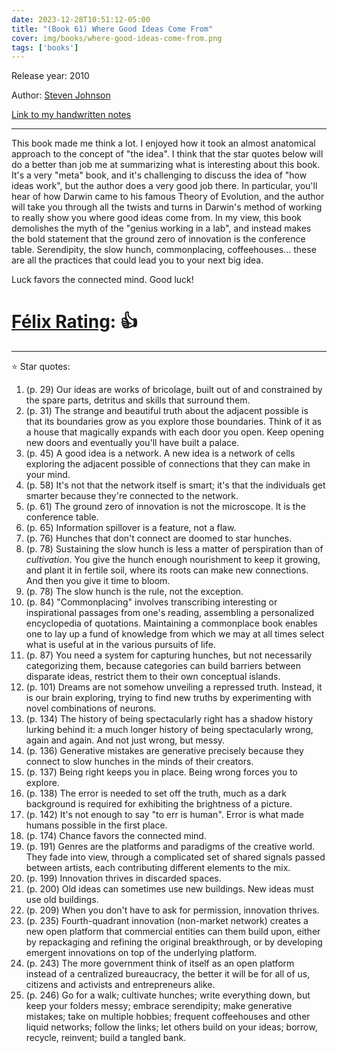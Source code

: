 ```yaml
---
date: 2023-12-28T10:51:12-05:00
title: "(Book 61) Where Good Ideas Come From"
cover: img/books/where-good-ideas-come-from.png
tags: ['books']
---
```


Release year: 2010

Author: [Steven Johnson](https://stevenberlinjohnson.com/)

[Link to my handwritten notes](https://drive.google.com/file/d/1ssjTAqKpTqy5ZiQRjmovxo3z4U_gii2R/view?usp=sharing)

---

This book made me think a lot. I enjoyed how it took an almost
anatomical approach to the concept of "the idea". I think that the star
quotes below will do a better than job me at summarizing what is
interesting about this book. It's a very "meta" book, and it's
challenging to discuss the idea of "how ideas work", but the author does
a very good job there. In particular, you'll hear of how Darwin came to his famous
Theory of Evolution, and the author will take you through all the twists
and turns in Darwin's method of working to really show you where good
ideas come from. In my view, this book demolishes the myth of the "genius
working in a lab", and instead makes the bold statement that the ground
zero of innovation is the conference table. Serendipity, the slow hunch,
commonplacing, coffeehouses... these are all the practices that could lead you to your
next big idea.

Luck favors the connected mind. Good luck!

# [Félix Rating](/posts/2023/10/my-book-ratings-explained/): 👍

---

:star: Star quotes:

1. (p. 29) Our ideas are works of bricolage, built out of and
   constrained by the spare parts, detritus and skills that surround
   them.
1. (p. 31) The strange and beautiful truth about the adjacent possible
   is that its boundaries grow as you explore those boundaries. Think of
   it as a house that magically expands with each door you open. Keep
   opening new doors and eventually you'll have built a palace.
1. (p. 45) A good idea is a network. A new idea is a network of cells
   exploring the adjacent possible of connections that they can make in
   your mind.
1. (p. 58) It's not that the network itself is smart; it's that the
   individuals get smarter because they're connected to the network.
1. (p. 61) The ground zero of innovation is not the microscope. It is
   the conference table.
1. (p. 65) Information spillover is a feature, not a flaw.
1. (p. 76) Hunches that don't connect are doomed to star hunches.
1. (p. 78) Sustaining the slow hunch is less a matter of perspiration
   than of *cultivation*. You give the hunch enough nourishment to keep
   it growing, and plant it in fertile soil, where its roots can make
   new connections. And then you give it time to bloom.
1. (p. 78) The slow hunch is the rule, not the exception.
1. (p. 84) "Commonplacing" involves transcribing interesting or
   inspirational passages from one's reading, assembling a personalized
   encyclopedia of quotations. Maintaining a commonplace book enables
   one to lay up a fund of knowledge from which we may at all times
   select what is useful at in the various pursuits of life.
1. (p. 87) You need a system for capturing hunches, but not necessarily
   categorizing them, because categories can build barriers between
   disparate ideas, restrict them to their own conceptual islands.
1. (p. 101) Dreams are not somehow unveiling a repressed truth. Instead,
   it is our brain exploring, trying to find new truths by experimenting
   with novel combinations of neurons.
1. (p. 134) The history of being spectacularly right has a shadow
   history lurking behind it: a much longer history of being
   spectacularly wrong, again and again. And not just wrong, but messy.
1. (p. 136) Generative mistakes are generative precisely because they
   connect to slow hunches in the minds of their creators.
1. (p. 137) Being right keeps you in place. Being wrong forces you to
   explore.
1. (p. 138) The error is needed to set off the truth, much as a dark
   background is required for exhibiting the brightness of a picture.
1. (p. 142) It's not enough to say "to err is human". Error is what made
   humans possible in the first place.
1. (p. 174) Chance favors the connected mind.
1. (p. 191) Genres are the platforms and paradigms of the creative
   world. They fade into view, through a complicated set of shared
   signals passed between artists, each contributing different elements
   to the mix.
1. (p. 199) Innovation thrives in discarded spaces.
1. (p. 200) Old ideas can sometimes use new buildings. New ideas must
   use old buildings.
1. (p. 209) When you don't have to ask for permission, innovation
   thrives.
1. (p. 235) Fourth-quadrant innovation (non-market network) creates a
   new open platform that commercial entities can them build upon,
   either by repackaging and refining the original breakthrough, or by
   developing emergent innovations on top of the underlying platform.
1. (p. 243) The more government think of itself as an open platform
   instead of a centralized bureaucracy, the better it will be for all
   of us, citizens and activists and entrepreneurs alike.
1. (p. 246) Go for a walk; cultivate hunches; write everything down, but
   keep your folders messy; embrace serendipity; make generative
   mistakes; take on multiple hobbies; frequent coffeehouses and other
   liquid networks; follow the links; let others build on your ideas;
   borrow, recycle, reinvent; build a tangled bank.
